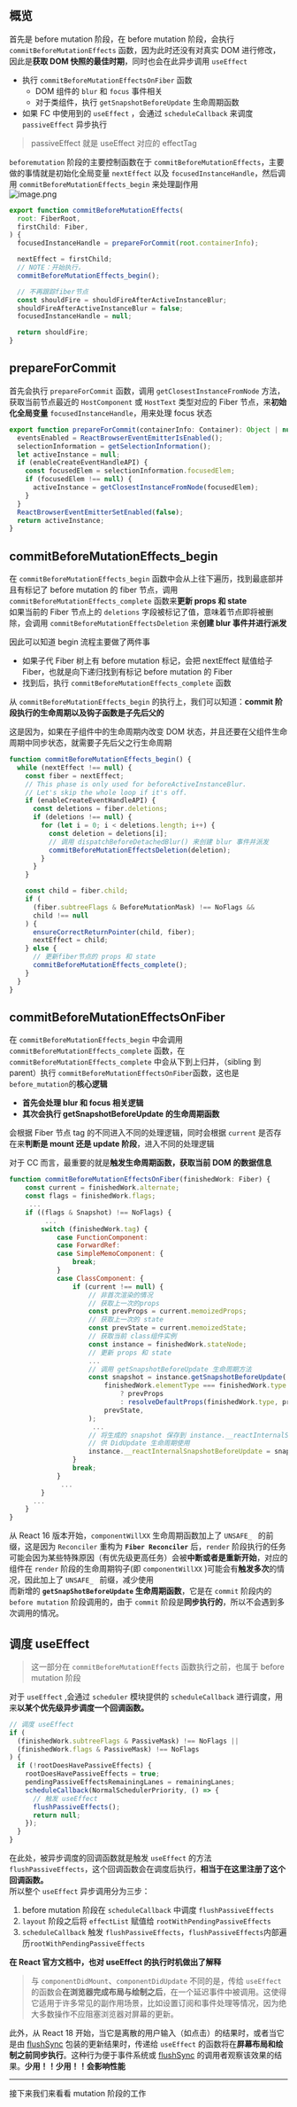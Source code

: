 ## 概览

首先是 before mutation 阶段，在 before mutation 阶段，会执行 `commitBeforeMutationEffects` 函数，因为此时还没有对真实 DOM 进行修改，因此是**获取 DOM 快照的最佳时期**，同时也会在此异步调用 `useEffect` 

- 执行 `commitBeforeMutationEffectsOnFiber` 函数
  - DOM 组件的 `blur` 和 `focus` 事件相关
  - 对于类组件，执行 `getSnapshotBeforeUpdate` 生命周期函数
- 如果 FC 中使用到的 `useEffect` ，会通过 `scheduleCallback` 来调度 `passiveEffect` 异步执行

> passiveEffect 就是 useEffect 对应的 effectTag

`beforemutation` 阶段的主要控制函数在于 `commitBeforeMutationEffects`，主要做的事情就是初始化全局变量 `nextEffect` 以及 `focusedInstanceHandle`，然后调用 `commitBeforeMutationEffects_begin` 来处理副作用<br />![image.png](/img/commit/beforemutation.png)

```javascript
export function commitBeforeMutationEffects(
  root: FiberRoot,
  firstChild: Fiber,
) {
  focusedInstanceHandle = prepareForCommit(root.containerInfo);

  nextEffect = firstChild;
  // NOTE：开始执行，
  commitBeforeMutationEffects_begin();

  // 不再跟踪fiber节点
  const shouldFire = shouldFireAfterActiveInstanceBlur;
  shouldFireAfterActiveInstanceBlur = false;
  focusedInstanceHandle = null;

  return shouldFire;
}
```

## prepareForCommit 

首先会执行 `prepareForCommit` 函数，调用 `getClosestInstanceFromNode` 方法，获取当前节点最近的 `HostComponent` 或 `HostText` 类型对应的 Fiber 节点，来**初始化全局变量** `focusedInstanceHandle`，用来处理 focus 状态

```javascript
export function prepareForCommit(containerInfo: Container): Object | null {
  eventsEnabled = ReactBrowserEventEmitterIsEnabled();
  selectionInformation = getSelectionInformation();
  let activeInstance = null;
  if (enableCreateEventHandleAPI) {
    const focusedElem = selectionInformation.focusedElem;
    if (focusedElem !== null) {
      activeInstance = getClosestInstanceFromNode(focusedElem);
    }
  }
  ReactBrowserEventEmitterSetEnabled(false);
  return activeInstance;
}
```

## commitBeforeMutationEffects_begin

在 `commitBeforeMutationEffects_begin` 函数中会从上往下遍历，找到最底部并且有标记了 before mutation 的 fiber 节点，调用 `commitBeforeMutationEffects_complete` 函数来**更新 props 和 state**<br />如果当前的 Fiber 节点上的 `deletions` 字段被标记了值，意味着节点即将被删除，会调用 `commitBeforeMutationEffectsDeletion` 来**创建 blur 事件并进行派发**

因此可以知道 begin 流程主要做了两件事
- 如果子代 Fiber 树上有 before mutation 标记，会把 nextEffect 赋值给子 Fiber，也就是向下递归找到有标记 before mutation 的 Fiber
- 找到后，执行 `commitBeforeMutationEffects_complete` 函数

从 `commitBeforeMutationEffects_begin` 的执行上，我们可以知道：**commit 阶段执行的生命周期以及钩子函数是子先后父的**

这是因为，如果在子组件中的生命周期内改变 DOM 状态，并且还要在父组件生命周期中同步状态，就需要子先后父之行生命周期

```javascript
function commitBeforeMutationEffects_begin() {
  while (nextEffect !== null) {
    const fiber = nextEffect;
    // This phase is only used for beforeActiveInstanceBlur.
    // Let's skip the whole loop if it's off.
    if (enableCreateEventHandleAPI) {
      const deletions = fiber.deletions;
      if (deletions !== null) {
        for (let i = 0; i < deletions.length; i++) {
          const deletion = deletions[i];
          // 调用 dispatchBeforeDetachedBlur() 来创建 blur 事件并派发
          commitBeforeMutationEffectsDeletion(deletion);
        }
      }
    }

    const child = fiber.child;
    if (
      (fiber.subtreeFlags & BeforeMutationMask) !== NoFlags &&
      child !== null
    ) {
      ensureCorrectReturnPointer(child, fiber);
      nextEffect = child;
    } else {
      // 更新fiber节点的 props 和 state
      commitBeforeMutationEffects_complete();
    }
  }
}
```

## commitBeforeMutationEffectsOnFiber

在 `commitBeforeMutationEffects_begin` 中会调用 `commitBeforeMutationEffects_complete` 函数，在 `commitBeforeMutationEffects_complete` 中会从下到上归并，（sibling 到 parent）执行 `commitBeforeMutationEffectsOnFiber`函数，这也是 `before_mutation`的**核心逻辑**

- **首先会处理 blur 和 focus 相关逻辑**
- **其次会执行 getSnapshotBeforeUpdate 的生命周期函数**

会根据 Fiber 节点 tag 的不同进入不同的处理逻辑，同时会根据 `current` 是否存在来**判断是 mount 还是 update 阶段**，进入不同的处理逻辑

对于 CC 而言，最重要的就是**触发生命周期函数，获取当前 DOM 的数据信息**

```javascript
function commitBeforeMutationEffectsOnFiber(finishedWork: Fiber) {
    const current = finishedWork.alternate;
    const flags = finishedWork.flags;
     ...
    if ((flags & Snapshot) !== NoFlags) {
         ...
        switch (finishedWork.tag) {
            case FunctionComponent:
            case ForwardRef:
            case SimpleMemoComponent: {
                break;
            }
            case ClassComponent: {
                if (current !== null) {
                    // 非首次渲染的情况
                    // 获取上一次的props
                    const prevProps = current.memoizedProps;
                    // 获取上一次的 state
                    const prevState = current.memoizedState;
                    // 获取当前 class组件实例
                    const instance = finishedWork.stateNode;
                    // 更新 props 和 state
                    ...
                    // 调用 getSnapshotBeforeUpdate 生命周期方法
                    const snapshot = instance.getSnapshotBeforeUpdate(
                        finishedWork.elementType === finishedWork.type
                            ? prevProps
                            : resolveDefaultProps(finishedWork.type, prevProps),
                        prevState,
                    );
                     ...
                    // 将生成的 snapshot 保存到 instance.__reactInternalSnapshotBeforeUpdate 上
                    // 供 DidUpdate 生命周期使用
                    instance.__reactInternalSnapshotBeforeUpdate = snapshot;
                }
                break;
            }
             ...
        }
      ...
    }
}
```

从 React 16 版本开始，`componentWillXX` 生命周期函数加上了 `UNSAFE_ ` 的前缀，这是因为 `Reconciler` 重构为 **`Fiber Reconciler`** 后，`render` 阶段执行的任务可能会因为某些特殊原因（有优先级更高任务）会被**中断或者是重新开始**，对应的组件在 `render` 阶段的生命周期钩子(即 `componentWillXX` )可能会有**触发多次**的情况，因此加上了 `UNSAFE_ ` 前缀，减少使用
<br />而新增的 **`getSnapShotBeforeUpdate` 生命周期函数**，它是在 `commit` 阶段内的 `before mutation` 阶段调用的，由于 `commit` 阶段是**同步执行的**，所以不会遇到多次调用的情况。

## 调度 useEffect
> 这一部分在 `commitBeforeMutationEffects` 函数执行之前，也属于 before mutation 阶段

对于 `useEffect` ,会通过 `scheduler` 模块提供的 `scheduleCallback` 进行调度，用来**以某个优先级异步调度一个回调函数。**

```javascript
// 调度 useEffect
if (
  (finishedWork.subtreeFlags & PassiveMask) !== NoFlags ||
  (finishedWork.flags & PassiveMask) !== NoFlags
) {
  if (!rootDoesHavePassiveEffects) {
    rootDoesHavePassiveEffects = true;
    pendingPassiveEffectsRemainingLanes = remainingLanes;
    scheduleCallback(NormalSchedulerPriority, () => {
      // 触发 useEffect
      flushPassiveEffects();
      return null;
    });
  }
}
```

在此处，被异步调度的回调函数就是触发 `useEffect` 的方法 `flushPassiveEffects`，这个回调函数会在调度后执行，**相当于在这里注册了这个回调函数。**<br />所以整个 `useEffect` 异步调用分为三步：

1. before mutation 阶段在 `scheduleCallback` 中调度 `flushPassiveEffects`
2. `layout` 阶段之后将 `effectList` 赋值给 `rootWithPendingPassiveEffects`
3. `scheduleCallback` 触发 `flushPassiveEffects`，`flushPassiveEffects`内部遍历`rootWithPendingPassiveEffects`

**在 React 官方文档中，也对 useEffect 的执行时机做出了解释**

> 与 `componentDidMount`、`componentDidUpdate` 不同的是，传给 `useEffect` 的函数会**在浏览器完成布局与绘制之后**，在一个延迟事件中被调用。这使得它适用于许多常见的副作用场景，比如设置订阅和事件处理等情况，因为绝大多数操作不应阻塞浏览器对屏幕的更新。

此外，从 React 18 开始，当它是离散的用户输入（如点击）的结果时，或者当它是由 [flushSync](https://zh-hans.reactjs.org/docs/react-dom.html#flushsync) 包装的更新结果时，传递给 `useEffect` 的函数将在**屏幕布局和绘制之前同步执行**。这种行为便于事件系统或 [flushSync](https://zh-hans.reactjs.org/docs/react-dom.html#flushsync) 的调用者观察该效果的结果。**少用！！少用！！会影响性能**

---

接下来我们来看看 mutation 阶段的工作